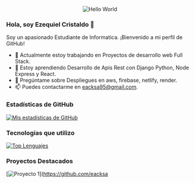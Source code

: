 <p align="center">
  <img src="https://github.com/eacksa95/eacksa95/blob/main/assets/developer.gif" alt="Hello World" />
</p>

### Hola, soy Ezequiel Cristaldo 👋

Soy un apasionado Estudiante de Informatica. ¡Bienvenido a mi perfil de GitHub!

- 🔭 Actualmente estoy trabajando en Proyectos de desarrollo web Full Stack.
- 🌱 Estoy aprendiendo Desarrollo de Apis Rest con Django Python, Node Express y React.
- 💬 Pregúntame sobre Despliegues en aws, firebase, netlify, render.
- 📫 Puedes contactarme en eacksa95@gmail.com.

### Estadísticas de GitHub

[![Mis estadísticas de GitHub](https://github-readme-stats.vercel.app/api?username=eacksa95&show_icons=true&count_private=true)](https://github.com/anuraghazra/github-readme-stats)

### Tecnologías que utilizo

[![Top Lenguajes](https://github-readme-stats.vercel.app/api/top-langs/?username=eacksa95&layout=compact)](https://github.com/anuraghazra/github-readme-stats)

### Proyectos Destacados

[![Proyecto 1](https://github-readme-stats.vercel.app/api/pin/?username=eacksa95&repo=nombre-repo-1)](https://github.com/eacksa
